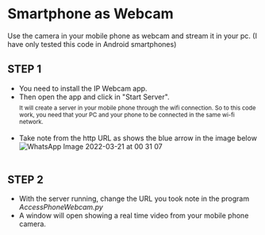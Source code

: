 # Smartphone as Webcam
Use the camera in your mobile phone as webcam and stream it in your pc. (I have only tested this code in Android smartphones)

## STEP 1
- You need to install the IP Webcam app. <br> 
- Then open the app and click in "Start Server".<br>
  <sub> It will create a server in your mobile phone through the wifi connection. So to this code work, you need that your PC and your phone to be connected in the same wi-fi network.</sub><br><br>
- Take note from the http URL as shows the blue arrow in the image below 
  ![WhatsApp Image 2022-03-21 at 00 31 07](https://user-images.githubusercontent.com/55774398/159201784-641f5c53-4a19-4300-96fd-f8d67e28029f.jpeg)
  <br> <br>
 ## STEP 2
 - With the server running, change the URL you took note in the program <i>AccessPhoneWebcam.py</i>
 - A window will open showing a real time video from your mobile phone camera.
